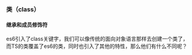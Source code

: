 ### 类（class）

#### 继承和成员修饰符
es6引入了class关键字，我们可以像传统的面向对象语言那样去创建一个类了，而TS的类覆盖了es6的类，同时也引入了其他的特性，那么他们有什么不同呢？

